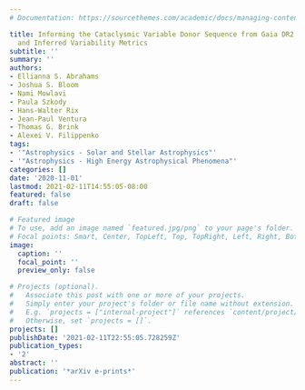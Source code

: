 ```yaml
---
# Documentation: https://sourcethemes.com/academic/docs/managing-content/

title: Informing the Cataclysmic Variable Donor Sequence from Gaia DR2 Color-Magnitude
  and Inferred Variability Metrics
subtitle: ''
summary: ''
authors:
- Ellianna S. Abrahams
- Joshua S. Bloom
- Nami Mowlavi
- Paula Szkody
- Hans-Walter Rix
- Jean-Paul Ventura
- Thomas G. Brink
- Alexei V. Filippenko
tags:
- '"Astrophysics - Solar and Stellar Astrophysics"'
- '"Astrophysics - High Energy Astrophysical Phenomena"'
categories: []
date: '2020-11-01'
lastmod: 2021-02-11T14:55:05-08:00
featured: false
draft: false

# Featured image
# To use, add an image named `featured.jpg/png` to your page's folder.
# Focal points: Smart, Center, TopLeft, Top, TopRight, Left, Right, BottomLeft, Bottom, BottomRight.
image:
  caption: ''
  focal_point: ''
  preview_only: false

# Projects (optional).
#   Associate this post with one or more of your projects.
#   Simply enter your project's folder or file name without extension.
#   E.g. `projects = ["internal-project"]` references `content/project/deep-learning/index.md`.
#   Otherwise, set `projects = []`.
projects: []
publishDate: '2021-02-11T22:55:05.728259Z'
publication_types:
- '2'
abstract: ''
publication: '*arXiv e-prints*'
---
```


